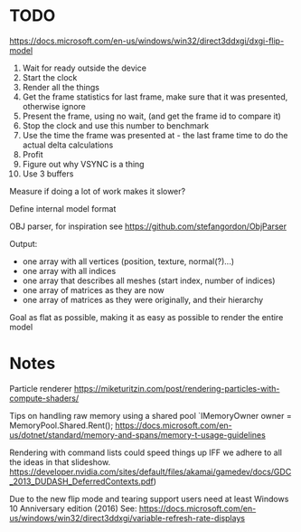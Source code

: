 # TODO
https://docs.microsoft.com/en-us/windows/win32/direct3ddxgi/dxgi-flip-model
1. Wait for ready outside the device
2. Start the clock
3. Render all the things
4. Get the frame statistics for last frame, make sure that it was presented, otherwise ignore
5. Present the frame, using no wait, (and get the frame id to compare it)
6. Stop the clock and use this number to benchmark
7. Use the time the frame was presented at - the last frame time to do the actual delta calculations
8. Profit
9. Figure out why VSYNC is a thing
10. Use 3 buffers

Measure if doing a lot of work makes it slower?



Define internal model format

OBJ parser, for inspiration see
https://github.com/stefangordon/ObjParser

Output:
- one array with all vertices (position, texture, normal(?)...)
- one array with all indices 
- one array that describes all meshes (start index, number of indices)
- one array of matrices as they are now
- one array of matrices as they were originally, and their hierarchy

Goal as flat as possible, making it as easy as possible to render the entire model

# Notes
Particle renderer
https://miketuritzin.com/post/rendering-particles-with-compute-shaders/

Tips on handling raw memory using a shared pool `IMemoryOwner<char> owner = MemoryPool<char>.Shared.Rent();
https://docs.microsoft.com/en-us/dotnet/standard/memory-and-spans/memory-t-usage-guidelines

Rendering with command lists could speed things up IFF we adhere to all the ideas in that slideshow.
https://developer.nvidia.com/sites/default/files/akamai/gamedev/docs/GDC_2013_DUDASH_DeferredContexts.pdf)

Due to the new flip mode and tearing support users need at least Windows 10 Anniversary edition (2016)
See: https://docs.microsoft.com/en-us/windows/win32/direct3ddxgi/variable-refresh-rate-displays